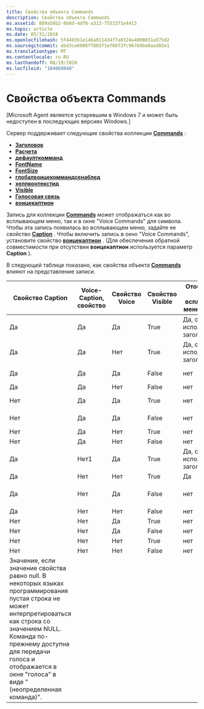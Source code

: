 ```yaml
---
title: Свойства объекта Commands
description: Свойства объекта Commands
ms.assetid: 889a56b2-0b6d-4df8-a313-7553371e4413
ms.topic: article
ms.date: 05/31/2018
ms.openlocfilehash: 5f4493b1e146a011434f7a0324a4008031a575d2
ms.sourcegitcommit: ebd3ce6908ff865f1ef66f2fc96769be0aad82e1
ms.translationtype: MT
ms.contentlocale: ru-RU
ms.lasthandoff: 08/19/2020
ms.locfileid: "104069840"
---
```

# <a name="commands-object-properties"></a>Свойства объекта Commands

\[Microsoft Agent является устаревшим в Windows 7 и может быть недоступен в последующих версиях Windows.\]

Сервер поддерживает следующие свойства коллекции [**Commands**](/windows/desktop/lwef/the-commands-collection-object) :

-   [**Заголовок**](caption-property-cmds.md)
-   [**Расчета**](count-property.md)
-   [**дефаулткомманд**](defaultcommand-property.md)
-   [**FontName**](fontname-property.md)
-   [**FontSize**](fontsize-property.md)
-   [**глобалвоицекоммандсенаблед**](globalvoicecommandsenabled-property.md)
-   [**хелпконтекстид**](helpcontextid-property.md)
-   [**Visible**](visible-property-cso.md)
-   [**Голосовая связь**](voice-property.md)
-   [**воицекаптион**](voicecaption-property.md)

Запись для коллекции [**Commands**](/windows/desktop/lwef/the-commands-collection-object) может отображаться как во всплывающем меню, так и в окне "Voice Commands" для символа. Чтобы эта запись появилась во всплывающем меню, задайте ее свойство [**Caption**](caption-property-cmds.md) . Чтобы включить запись в окно "Voice Commands", установите свойство [**воицекаптион**](voicecaption-property.md) . (Для обеспечения обратной совместимости при отсутствии **воицекаптион** используется параметр **Caption** ).

В следующей таблице показано, как свойства объекта [**Commands**](/windows/desktop/lwef/the-commands-collection-object) влияют на представление записи.



| Свойство Caption                                                                                                                                                                                                                                            | Voice-Caption, свойство | Свойство Voice | Свойство Visible | Отображается во всплывающем меню "символ" | Отображается в окне "Voice Commands" |
|-------------------------------------------------------------------------------------------------------------------------------------------------------------------------------------------------------------------------------------------------------------|------------------------|----------------|------------------|------------------------------------|----------------------------------|
| Да                                                                                                                                                                                                                                                         | Да                    | Да            | True             | Да, с использованием заголовка                 | Да, с помощью Воицекаптион          |
| Да                                                                                                                                                                                                                                                         | Да                    | Нет             | True             | Да, с использованием заголовка                 | Нет                               |
| Да                                                                                                                                                                                                                                                         | Да                    | Да            | False            | нет                                 | Да, с помощью Воицекаптион          |
| Да                                                                                                                                                                                                                                                         | Да                    | Нет             | False            | нет                                 | Нет                               |
| Нет                                                                                                                                                                                                                                                          | Да                    | Да            | True             | нет                                 | Да, с помощью Воицекаптион          |
| Нет                                                                                                                                                                                                                                                          | Да                    | Да            | False            | нет                                 | Да, с помощью Воицекаптион          |
| Нет                                                                                                                                                                                                                                                          | Да                    | Нет             | True             | нет                                 | Нет                               |
| Нет                                                                                                                                                                                                                                                          | Да                    | Нет             | False            | нет                                 | Нет                               |
| Да                                                                                                                                                                                                                                                         | Нет1                    | Да            | True             | Да, с использованием заголовка                 | Да, с использованием заголовка               |
| Да                                                                                                                                                                                                                                                         | Нет                     | Нет             | True             | Да                                | Нет                               |
| Да                                                                                                                                                                                                                                                         | Нет                     | Да            | False            | нет                                 | Да, с использованием заголовка               |
| Да                                                                                                                                                                                                                                                         | Нет                     | Нет             | False            | нет                                 | Нет                               |
| Нет                                                                                                                                                                                                                                                          | Нет                     | Да            | True             | нет                                 | Нет                               |
| Нет                                                                                                                                                                                                                                                          | Нет                     | Да            | False            | нет                                 | Нет                               |
| Нет                                                                                                                                                                                                                                                          | Нет                     | Нет             | True             | нет                                 | Нет                               |
| Нет                                                                                                                                                                                                                                                          | Нет                     | Нет             | False            | нет                                 | Нет                               |
|  Значение, если значение свойства равно null. В некоторых языках программирования пустая строка не может интерпретироваться как строка со значением NULL.  Команда по-прежнему доступна для передачи голоса и отображается в окне "голоса" в виде "(неопределенная команда)".<br/> |                        |                |                  |                                    |                                  |



 

 

